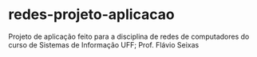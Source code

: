 # redes-projeto-aplicacao
Projeto de aplicação feito para a disciplina de redes de computadores  do curso de Sistemas de Informação UFF; Prof. Flávio Seixas
